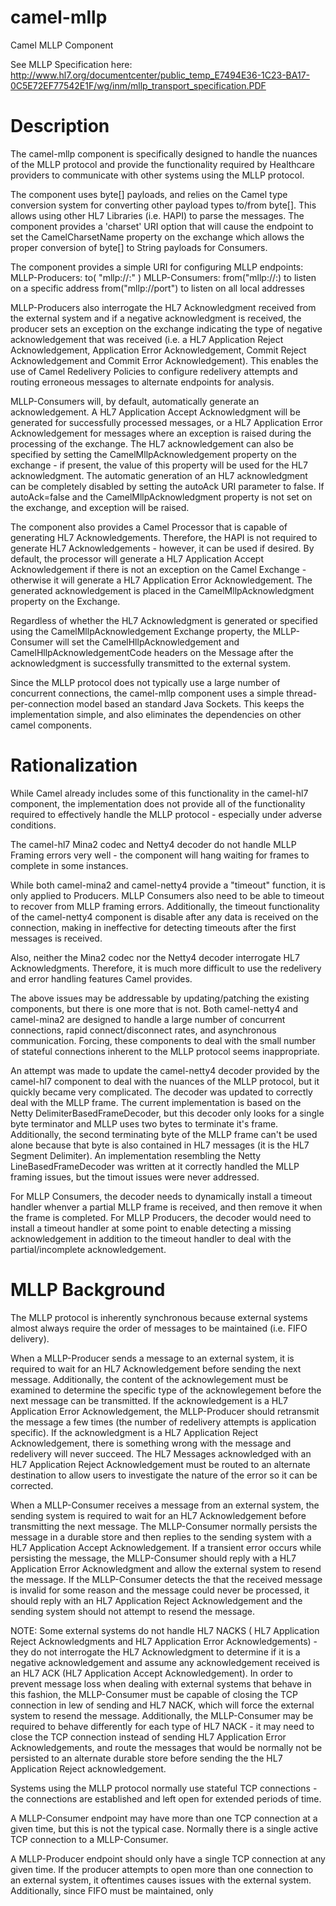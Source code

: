 # camel-mllp
Camel MLLP Component

See MLLP Specification here:
http://www.hl7.org/documentcenter/public_temp_E7494E36-1C23-BA17-0C5E72EF77542E1F/wg/inm/mllp_transport_specification.PDF

# Description
The camel-mllp component is specifically designed to handle the nuances of the MLLP protocol and provide
the functionality required by Healthcare providers to communicate with other systems using the MLLP protocol.

The component uses byte[] payloads, and relies on the Camel type conversion system for converting other payload
types to/from byte[].  This allows using other HL7 Libraries (i.e. HAPI) to parse the messages.  The component
provides a 'charset' URI option that will cause the endpoint to set the CamelCharsetName property on the exchange
which allows the proper conversion of byte[] to String payloads for Consumers.

The component provides a simple URI for configuring MLLP endpoints:
MLLP-Producers:
  to( "mllp://<host or ip>:<port>" )
MLLP-Consumers:
  from("mllp://<host or ip>:<listening port>) to listen on a specific address
  from("mllp://port") to listen on all local addresses

MLLP-Producers also interrogate the HL7 Acknowledgment received from the external system and if a negative acknowledgment
is received, the producer sets an exception on the exchange indicating the type of negative acknowledgement that was
received (i.e. a HL7 Application Reject Acknowledgement, Application Error Acknowledgement, 
Commit Reject Acknowledgement and Commit Error Acknowledgement).  This enables the use of Camel Redelivery 
Policies to configure redelivery attempts and routing erroneous messages to alternate endpoints for analysis.

MLLP-Consumers will, by default, automatically generate an acknowledgement.  A HL7 Application Accept Acknowledgment 
will be generated for successfully processed messages, or a HL7 Application Error Acknowledgement for messages where an 
exception is raised during the processing of the exchange.  The HL7 acknowledgement can also be specified by setting the 
CamelMllpAcknowledgement property on the exchange - if present, the value of this property will be used for the HL7
acknowledgment.  The automatic generation of an HL7 acknowledgment can be completely disabled by setting the autoAck
URI parameter to false.  If autoAck=false and the CamelMllpAcknowledgment property is not set on the exchange, and 
exception will be raised.

The component also provides a Camel Processor that is capable of generating HL7 Acknowledgements.  Therefore, the HAPI 
is not required to generate HL7 Acknowledgements - however, it can be used if desired.
By default, the processor will generate a HL7 Application Accept Acknowledgement if there is not an exception on the 
Camel Exchange - otherwise it will generate a HL7 Application Error Acknowledgement.  The generated acknowledgement 
is placed in the CamelMllpAcknowledgment property on the Exchange.

Regardless of whether the HL7 Acknowledgment is generated or specified using the CamelMllpAcknowledgement Exchange property,
the MLLP-Consumer will set the CamelHllpAcknowledgement and CamelHllpAcknowledgementCode headers on the Message after the
acknowledgment is successfully transmitted to the external system. 

Since the MLLP protocol does not typically use a large number of concurrent connections, the camel-mllp component uses
a simple thread-per-connection model based an standard Java Sockets.  This keeps the implementation simple, and also
eliminates the dependencies on other camel components.
 
# Rationalization
While Camel already includes some of this functionality in the camel-hl7 component, the implementation does not
provide all of the functionality required to effectively handle the MLLP protocol - especially under adverse conditions.
  
The camel-hl7 Mina2 codec and Netty4 decoder do not handle MLLP Framing errors very well - the component will hang waiting
for frames to complete in some instances.

While both camel-mina2 and camel-netty4 provide a "timeout" function, it is only applied to Producers.  MLLP Consumers
also need to be able to timeout to recover from MLLP framing errors.  Additionally, the timeout functionality of the
camel-netty4 component is disable after any data is received on the connection, making in ineffective for detecting
timeouts after the first messages is received.

Also, neither the Mina2 codec nor the Netty4 decoder interrogate HL7 Acknowledgments.  Therefore, it is much more
difficult to use the redelivery and error handling features Camel provides.

The above issues may be addressable by updating/patching the existing components, but there is one more that is not.
Both camel-netty4 and camel-mina2 are designed to handle a large number of concurrent connections, rapid connect/disconnect
rates, and asynchronous communication.  Forcing, these components to deal with the small number of stateful connections
inherent to the MLLP protocol seems inappropriate.

An attempt was made to update the camel-netty4 decoder provided by the camel-hl7 component to deal with the nuances of 
the MLLP protocol, but it quickly became very complicated.  The decoder was updated to correctly deal with the MLLP 
frame.  The current implementation is based on the Netty DelimiterBasedFrameDecoder, but this decoder only looks for a 
single byte terminator and MLLP uses two bytes to terminate it's frame.  Additionally, the second terminating byte of the
MLLP frame can't be used alone because that byte is also contained in HL7 messages (it is the HL7 Segment Delimiter).
An implementation resembling the Netty LineBasedFrameDecoder was written at it correctly handled the MLLP framing issues,
but the timout issues were never addressed.

For MLLP Consumers, the decoder needs to dynamically install a timeout handler whenver a partial MLLP frame is received, 
and then remove it when the frame is completed.  For MLLP Producers, the decoder would need to install a timeout handler 
at some point to enable detecting a missing acknowledgement in addition to the timeout handler to deal with the 
partial/incomplete acknowledgement.

# MLLP Background
The MLLP protocol is inherently synchronous because external systems almost always require the order of messages to be
maintained (i.e. FIFO delivery).

When a MLLP-Producer sends a message to an external system, it is required to wait for 
an HL7 Acknowledgement before sending the next message.  Additionally, the content of the acknowlegement must be examined
to determine the specific type of the acknowlegement before the next message can be transmitted.  If the acknowledgement 
is a HL7 Application Error Acknowledgement, the MLLP-Producer should retransmit the message a few times (the number of 
redelivery attempts is application specific).  If the acknowledgment is a HL7 Application Reject Acknowledgement, there 
is something wrong with the message and redelivery will never succeed.  The HL7 Messages acknowledged with an HL7 Application
Reject Acknowledgement must be routed to an alternate destination to allow users to investigate the nature of the error
so it can be corrected.

When a MLLP-Consumer receives a message from an external system, the sending system is required to wait for an HL7 Acknowledgement
before transmitting the next message.  The MLLP-Consumer normally persists the message in a durable store and then replies
to the sending system with a HL7 Application Accept Acknowledgement.  If a transient error occurs while persisting the
message, the MLLP-Consumer should reply with a HL7 Application Error Acknowledgment and allow the external system to resend
the message.  If the MLLP-Consumer detects the that the received message is invalid for some reason and the message could
never be processed, it should reply with an HL7 Application Reject Acknowledgement and the sending system should not
attempt to resend the message.

NOTE:  Some external systems do not handle HL7 NACKS ( HL7 Application Reject Acknowledgments and HL7 Application Error
Acknowledgements) - they do not interrogate the HL7 Acknowledgment to determine if it is a negative acknowledgement and 
assume any acknowledgement received is an HL7 ACK (HL7 Application Accept Acknowledgement).  In order to prevent message 
loss when dealing with external systems that behave in this fashion, the MLLP-Consumer must be capable of closing the 
TCP connection in lew of sending and HL7 NACK, which will force the external system to resend the message.  Additionally,
the MLLP-Consumer may be required to behave differently for each type of HL7 NACK - it may need to close the TCP connection
instead of sending HL7 Application Error Acknowledgements, and route the messages that would be normally not be persisted 
to an alternate durable store before sending the the HL7 Application Reject acknowledgement.

Systems using the MLLP protocol normally use stateful TCP connections - the connections are established and left open 
for extended periods of time.

A MLLP-Consumer endpoint may have more than one TCP connection at a given time, but this is not the typical case.  Normally
there is a single active TCP connection to a MLLP-Consumer.

A MLLP-Producer endpoint should only have a single TCP connection at any given time. If the producer attempts to open more
than one connection to an external system, it oftentimes causes issues with the external system.  Additionally, since FIFO
must be maintained, only 

